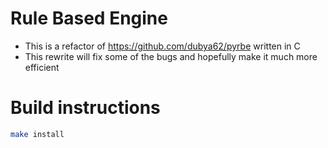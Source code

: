 # Rule Based Engine
* This is a refactor of https://github.com/dubya62/pyrbe written in C
* This rewrite will fix some of the bugs and hopefully make it much more efficient

# Build instructions
```sh
make install
```
